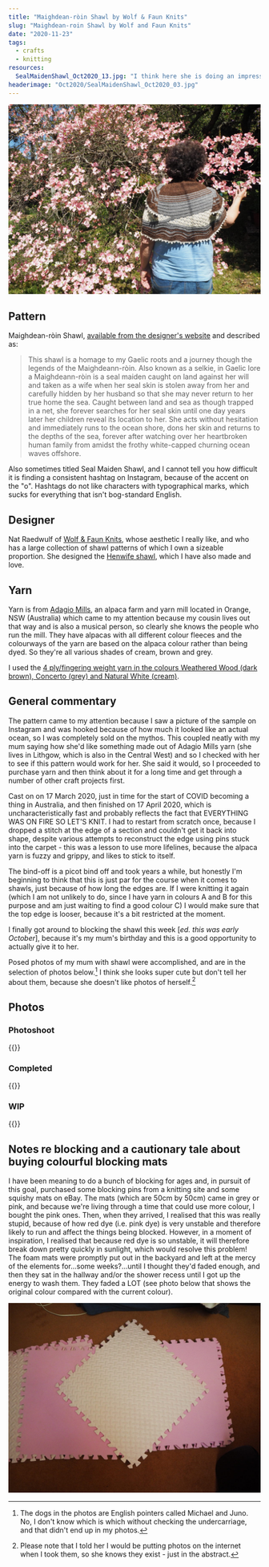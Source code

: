 ```yaml
---
title: "Maighdean-ròin Shawl by Wolf & Faun Knits"
slug: "Maighdean-roin Shawl by Wolf and Faun Knits"
date: "2020-11-23"
tags:
  - crafts
  - knitting
resources:
  SealMaidenShawl_Oct2020_13.jpg: "I think here she is doing an impression of a Dementor, but also JKR is persona non grata for me these days"
headerimage: "Oct2020/SealMaidenShawl_Oct2020_03.jpg"
---
```


![Seal Maiden Shawl, as modelled by my mum in her garden.](Oct2020/SealMaidenShawl_Oct2020_03.jpg "Seal Maiden Shawl, as modelled by my mum in her garden.")
<!--more-->
## Pattern

Maighdean-ròin Shawl, [available from the designer's website](https://www.wolfandfaun.com/collections/shawl-collection/products/maighdean-roin-shawl-pattern) and described as:

> This shawl is a homage to my Gaelic roots and a journey though the legends of the Maighdeann-ròin. Also known as a selkie, in Gaelic lore a Maighdeann-ròin is a seal maiden caught on land against her will and taken as a wife when her seal skin is stolen away from her and carefully hidden by her husband so that she may never return to her true home the sea. Caught between land and sea as though trapped in a net, she forever searches for her seal skin until one day years later her children reveal its location to her. She acts without hesitation and immediately runs to the ocean shore, dons her skin and returns to the depths of the sea, forever after watching over her heartbroken human family from amidst the frothy white-capped churning ocean waves offshore.

Also sometimes titled Seal Maiden Shawl, and I cannot tell you how difficult it is finding a consistent hashtag on Instagram, because of the accent on the "o". Hashtags do not like characters with typographical marks, which sucks for everything that isn't bog-standard English.

## Designer

Nat Raedwulf of [Wolf & Faun Knits](https://www.wolfandfaun.com/), whose aesthetic I really like, and who has a large collection of shawl patterns of which I own a sizeable proportion. She designed the [Henwife shawl](https://www.wolfandfaun.com/collections/shawl-collection/products/the-hen-wife-shawl-knit-pattern), which I have also made and love.

## Yarn

Yarn is from [Adagio Mills](https://www.adagiomills.com.au/), an alpaca farm and yarn mill located in Orange, NSW (Australia) which came to my attention because my cousin lives out that way and is also a musical person, so clearly she knows the people who run the mill. They have alpacas with all different colour fleeces and the colourways of the yarn are based on the alpaca colour rather than being dyed. So they're all various shades of cream, brown and grey.

I used the [4 ply/fingering weight yarn in the colours Weathered Wood (dark brown), Concerto (grey) and Natural White (cream)](https://shop.adagiomills.com.au/collections/yarn/products/adagio-mills-4ply-alpaca-yarn-50g-balls).

## General commentary

The pattern came to my attention because I saw a picture of the sample on Instagram and was hooked because of how much it looked like an actual ocean, so I was completely sold on the mythos. This coupled neatly with my mum saying how she'd like something made out of Adagio Mills yarn (she lives in Lithgow, which is also in the Central West) and so I checked with her to see if this pattern would work for her. She said it would, so I proceeded to purchase yarn and then think about it for a long time and get through a number of other craft projects first.

Cast on on 17 March 2020, just in time for the start of COVID becoming a thing in Australia, and then finished on 17 April 2020, which is uncharacteristically fast and probably reflects the fact that EVERYTHING WAS ON FIRE SO LET'S KNIT. I had to restart from scratch once, because I dropped a stitch at the edge of a section and couldn't get it back into shape, despite various attempts to reconstruct the edge using pins stuck into the carpet - this was a lesson to use more lifelines, because the alpaca yarn is fuzzy and grippy, and likes to stick to itself.

The bind-off is a picot bind off and took years a while, but honestly I'm beginning to think that this is just par for the course when it comes to shawls, just because of how long the edges are. If I were knitting it again (which I am not unlikely to do, since I have yarn in colours A and B for this purpose and am just waiting to find a good colour C) I would make sure that the top edge is looser, because it's a bit restricted at the moment.

I finally got around to blocking the shawl this week \[_ed. this was early October_\], because it's my mum's birthday and this is a good opportunity to actually give it to her.

Posed photos of my mum with shawl were accomplished, and are in the selection of photos below.[^1] I think she looks super cute but don't tell her about them, because she doesn't like photos of herself.[^2]

[^1]: The dogs in the photos are English pointers called Michael and Juno. No, I don't know which is which without checking the undercarriage, and that didn't end up in my photos.
[^2]: Please note that I told her I would be putting photos on the internet when I took them, so she knows they exist - just in the abstract.

## Photos

### Photoshoot

{{<gallery galleryPath="Oct2020">}}

### Completed

{{<gallery galleryPath="Completed">}}

### WIP

{{<gallery galleryPath="WIP">}}

## Notes re blocking and a cautionary tale about buying colourful blocking mats

I have been meaning to do a bunch of blocking for ages and, in pursuit of this goal, purchased some blocking pins from a knitting site and some squishy mats on eBay. The mats (which are 50cm by 50cm) came in grey or pink, and because we're living through a time that could use more colour, I bought the pink ones. Then, when they arrived, I realised that this was really stupid, because of how red dye (i.e. pink dye) is very unstable and therefore likely to run and affect the things being blocked. However, in a moment of inspiration, I realised that because red dye is so unstable, it will therefore break down pretty quickly in sunlight, which would resolve this problem! The foam mats were promptly put out in the backyard and left at the mercy of the elements for...some weeks?...until I thought they'd faded enough, and then they sat in the hallway and/or the shower recess until I got up the energy to wash them. They faded a LOT (see photo below that shows the original colour compared with the current colour).

![Faded top colour vs original colour](BlockingMats.jpg "Faded top colour vs original colour")
